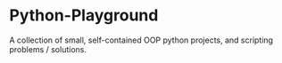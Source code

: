 # Python-Playground
A collection of small, self-contained OOP python projects, and scripting problems / solutions.
